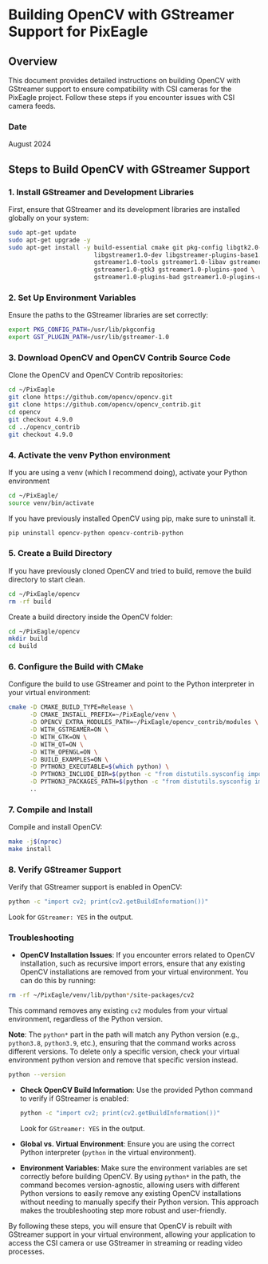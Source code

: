 
# Building OpenCV with GStreamer Support for PixEagle

## Overview

This document provides detailed instructions on building OpenCV with GStreamer support to ensure compatibility with CSI cameras for the PixEagle project. Follow these steps if you encounter issues with CSI camera feeds.

### Date
August 2024

## Steps to Build OpenCV with GStreamer Support

### 1. Install GStreamer and Development Libraries

First, ensure that GStreamer and its development libraries are installed globally on your system:

```bash
sudo apt-get update
sudo apt-get upgrade -y
sudo apt-get install -y build-essential cmake git pkg-config libgtk2.0-dev \
                        libgstreamer1.0-dev libgstreamer-plugins-base1.0-dev \
                        gstreamer1.0-tools gstreamer1.0-libav gstreamer1.0-gl \
                        gstreamer1.0-gtk3 gstreamer1.0-plugins-good \
                        gstreamer1.0-plugins-bad gstreamer1.0-plugins-ugly
```

### 2. Set Up Environment Variables

Ensure the paths to the GStreamer libraries are set correctly:

```bash
export PKG_CONFIG_PATH=/usr/lib/pkgconfig
export GST_PLUGIN_PATH=/usr/lib/gstreamer-1.0
```

### 3. Download OpenCV and OpenCV Contrib Source Code

Clone the OpenCV and OpenCV Contrib repositories:

```bash
cd ~/PixEagle
git clone https://github.com/opencv/opencv.git
git clone https://github.com/opencv/opencv_contrib.git
cd opencv
git checkout 4.9.0
cd ../opencv_contrib
git checkout 4.9.0
```




### 4. Activate the venv Python environment

If you are using a venv (which I recommend doing), activate your Python environment

```bash
cd ~/PixEagle/
source venv/bin/activate
```
If you have previously installed OpenCV using pip, make sure to uninstall it.

```bash
pip uninstall opencv-python opencv-contrib-python
```


### 5. Create a Build Directory

If you have previously cloned OpenCV and tried to build, remove the build directory to start clean.

```bash
cd ~/PixEagle/opencv
rm -rf build
```

Create a build directory inside the OpenCV folder:

```bash
cd ~/PixEagle/opencv
mkdir build
cd build
```

### 6. Configure the Build with CMake

Configure the build to use GStreamer and point to the Python interpreter in your virtual environment:

```bash
cmake -D CMAKE_BUILD_TYPE=Release \
      -D CMAKE_INSTALL_PREFIX=~/PixEagle/venv \
      -D OPENCV_EXTRA_MODULES_PATH=~/PixEagle/opencv_contrib/modules \
      -D WITH_GSTREAMER=ON \
      -D WITH_GTK=ON \
      -D WITH_QT=ON \
      -D WITH_OPENGL=ON \
      -D BUILD_EXAMPLES=ON \
      -D PYTHON3_EXECUTABLE=$(which python) \
      -D PYTHON3_INCLUDE_DIR=$(python -c "from distutils.sysconfig import get_python_inc; print(get_python_inc())") \
      -D PYTHON3_PACKAGES_PATH=$(python -c "from distutils.sysconfig import get_python_lib; print(get_python_lib())") \
      ..
```

### 7. Compile and Install

Compile and install OpenCV:

```bash
make -j$(nproc)
make install
```

### 8. Verify GStreamer Support

Verify that GStreamer support is enabled in OpenCV:

```bash
python -c "import cv2; print(cv2.getBuildInformation())"
```

Look for `GStreamer: YES` in the output.


### Troubleshooting

  - **OpenCV Installation Issues**: If you encounter errors related to OpenCV installation, such as recursive import errors, ensure that any existing OpenCV installations are removed from your virtual environment. You can do this by running:
  ```bash
  rm -rf ~/PixEagle/venv/lib/python*/site-packages/cv2
  ```
  This command removes any existing `cv2` modules from your virtual environment, regardless of the Python version.

  **Note**: The `python*` part in the path will match any Python version (e.g., `python3.8`, `python3.9`, etc.), ensuring that the command works across different versions.
  To delete only a specific version, check your virtual environment python version and remove that specific version instead.

  ```bash
  python --version
  ```

- **Check OpenCV Build Information**: Use the provided Python command to verify if GStreamer is enabled:
  ```bash
  python -c "import cv2; print(cv2.getBuildInformation())"
  ```
  Look for `GStreamer: YES` in the output.

- **Global vs. Virtual Environment**: Ensure you are using the correct Python interpreter (`python` in the virtual environment).

- **Environment Variables**: Make sure the environment variables are set correctly before building OpenCV.
By using `python*` in the path, the command becomes version-agnostic, allowing users with different Python versions to easily remove any existing OpenCV installations without needing to manually specify their Python version. This approach makes the troubleshooting step more robust and user-friendly. 



By following these steps, you will ensure that OpenCV is rebuilt with GStreamer support in your virtual environment, allowing your application to access the CSI camera or use GStreamer in streaming or reading video processes.
